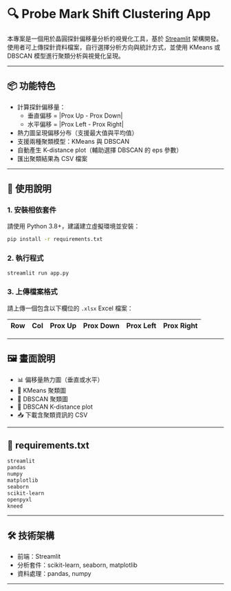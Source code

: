 # 🔍 Probe Mark Shift Clustering App

本專案是一個用於晶圓探針偏移量分析的視覺化工具，基於 [Streamlit](https://streamlit.io/) 架構開發。使用者可上傳探針資料檔案，自行選擇分析方向與統計方式，並使用 KMeans 或 DBSCAN 模型進行聚類分析與視覺化呈現。

---

## 📦 功能特色

- 計算探針偏移量：
  - 垂直偏移 = |Prox Up - Prox Down|
  - 水平偏移 = |Prox Left - Prox Right|
- 熱力圖呈現偏移分布（支援最大值與平均值）
- 支援兩種聚類模型：KMeans 與 DBSCAN
- 自動產生 K-distance plot（輔助選擇 DBSCAN 的 eps 參數）
- 匯出聚類結果為 CSV 檔案

---

## 🚀 使用說明

### 1. 安裝相依套件

請使用 Python 3.8+，建議建立虛擬環境並安裝：

```bash
pip install -r requirements.txt
```

### 2. 執行程式

```bash
streamlit run app.py
```

### 3. 上傳檔案格式

請上傳一個包含以下欄位的 `.xlsx` Excel 檔案：

| Row | Col | Prox Up | Prox Down | Prox Left | Prox Right |
|-----|-----|---------|-----------|-----------|------------|

---

## 🖼 畫面說明

- 📊 偏移量熱力圖（垂直或水平）
- 🧩 KMeans 聚類圖
- 🧩 DBSCAN 聚類圖
- 📐 DBSCAN K-distance plot
- 📥 下載含聚類資訊的 CSV

---

## 📁 requirements.txt

```txt
streamlit
pandas
numpy
matplotlib
seaborn
scikit-learn
openpyxl
kneed
```

---

## 🛠 技術架構

- 前端：Streamlit
- 分析套件：scikit-learn, seaborn, matplotlib
- 資料處理：pandas, numpy

---
